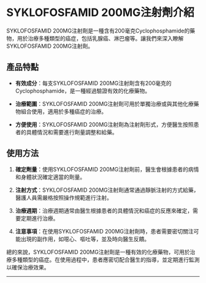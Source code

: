 # SYKLOFOSFAMID 200MG注射劑介紹
SYKLOFOSFAMID 200MG注射劑是一種含有200毫克Cyclophosphamide的藥物，用於治療多種類型的癌症，包括乳腺癌、淋巴瘤等。讓我們來深入瞭解SYKLOFOSFAMID 200MG注射劑。
## 產品特點
- **有效成分**：每支SYKLOFOSFAMID 200MG注射劑含有200毫克的Cyclophosphamide，是一種經過驗證有效的化療藥物。
- **治療範圍**：SYKLOFOSFAMID 200MG注射劑可用於單獨治療或與其他化療藥物組合使用，適用於多種癌症的治療。
- **方便使用**：SYKLOFOSFAMID 200MG注射劑為注射劑形式，方便醫生按照患者的具體情況和需要進行劑量調整和給藥。
## 使用方法
1. **確定劑量**：使用SYKLOFOSFAMID 200MG注射劑前，醫生會根據患者的病情和身體狀況確定適當的劑量。
2. **注射方式**：SYKLOFOSFAMID 200MG注射劑通常通過靜脈注射的方式給藥，醫護人員需嚴格按照操作規範進行注射。
3. **治療週期**：治療週期通常由醫生根據患者的具體情況和癌症的反應來確定，需要定期進行治療。
4. **注意事項**：在使用SYKLOFOSFAMID 200MG注射劑時，患者需要密切關注可能出現的副作用，如噁心、嘔吐等，並及時向醫生反饋。
總的來說，SYKLOFOSFAMID 200MG注射劑是一種有效的化療藥物，可用於治療多種類型的癌症。在使用過程中，患者應密切配合醫生的指導，並定期進行監測以確保治療效果。
---